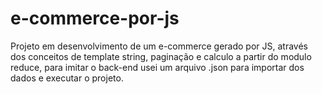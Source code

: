 # e-commerce-por-js

Projeto em desenvolvimento de um e-commerce gerado por JS, 
através dos conceitos de template string, 
paginação e calculo a partir do modulo reduce, para imitar o back-end
usei um arquivo .json para importar dos dados e executar o projeto.
